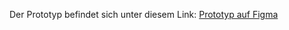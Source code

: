 Der Prototyp befindet sich unter diesem Link:
[Prototyp auf Figma](https://www.figma.com/proto/dTTvBxuPPHai6Kur16Yyt9/feedbee?node-id=6%3A7&scaling=min-zoom&hotspot-hints=0)